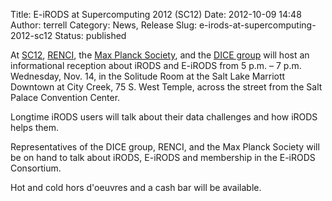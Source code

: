 Title: E-iRODS at Supercomputing 2012 (SC12)
Date: 2012-10-09 14:48
Author: terrell
Category: News, Release
Slug: e-irods-at-supercomputing-2012-sc12
Status: published

At [SC12](http://sc12.supercomputing.org/),
[RENCI](http://www.renci.org/), the [Max Planck
Society](http://www.mpg.de/183251/portrait), and the [DICE
group](http://dice.unc.edu/) will host an informational reception about
iRODS and E-iRODS from 5 p.m. – 7 p.m. Wednesday, Nov. 14, in the
Solitude Room at the Salt Lake Marriott Downtown at City Creek, 75 S.
West Temple, across the street from the Salt Palace Convention Center.

Longtime iRODS users will talk about their data challenges and how iRODS
helps them.

Representatives of the DICE group, RENCI, and the Max Planck Society
will be on hand to talk about iRODS, E-iRODS and membership in the
E-iRODS Consortium.

Hot and cold hors d'oeuvres and a cash bar will be available.
